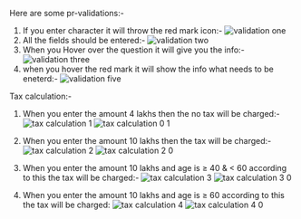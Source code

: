 Here are some pr-validations:-
1) If you enter character it will throw the red mark icon:-
![validation one](https://github.com/ManishRathod1/tax-calculator/assets/70378381/50c20f82-d985-477d-9b04-f7602ee36a3d)
2) All the fields should be entered:-
![validation two](https://github.com/ManishRathod1/tax-calculator/assets/70378381/c7862f63-49bb-40e1-aae5-36caf471ac48)
3) When you Hover over the question it will give you the info:-
![validation three](https://github.com/ManishRathod1/tax-calculator/assets/70378381/5247ed1a-a4fb-44a0-93fe-c3b778860353)
4) when you hover the red mark it will show the info what needs to be eneterd:-
![validation five](https://github.com/ManishRathod1/tax-calculator/assets/70378381/583387f8-d527-4d27-8ae5-8c7d991749fe)


Tax calculation:-

1) When you enter the amount 4 lakhs then the no tax will be charged:-
   ![tax calculation 1](https://github.com/ManishRathod1/tax-calculator/assets/70378381/8b7597ee-c5e2-4b1c-ad61-426a52622ff5)
   ![tax calculation 0 1](https://github.com/ManishRathod1/tax-calculator/assets/70378381/4e853d00-bbc7-438d-aa22-62332683675c)

2) When you enter the amount 10 lakhs then the tax will be charged:-
   ![tax calculation 2](https://github.com/ManishRathod1/tax-calculator/assets/70378381/95471f44-77b6-40f9-a295-6e7e4be64911)
   ![tax calculation 2 0](https://github.com/ManishRathod1/tax-calculator/assets/70378381/311bdea8-0219-4369-89e1-e690cf2fa8e6)

3) When you enter the amount 10 lakhs and age is ≥ 40 & < 60 according to this the tax will be charged:-
   ![tax calculation 3](https://github.com/ManishRathod1/tax-calculator/assets/70378381/e6b2856f-c83e-49fd-8b9a-964c2cae6e1f)
   ![tax calculation 3 0](https://github.com/ManishRathod1/tax-calculator/assets/70378381/d3e3a5f5-3b77-40bb-86b0-cdcf8b3298f8)

4) When you enter the amount 10 lakhs and age is ≥ 60 according to this the tax will be charged:
   ![tax calculation 4](https://github.com/ManishRathod1/tax-calculator/assets/70378381/cae3a658-9f5e-45a9-8b42-3d07cf4fd6ca)
   ![tax calculation 4 0](https://github.com/ManishRathod1/tax-calculator/assets/70378381/a858facf-1778-4020-82ad-ec437f63e4c0)








    


